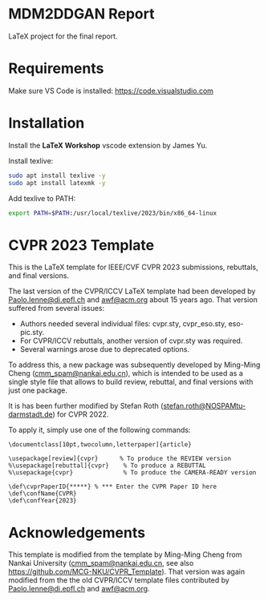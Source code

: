 # MDM2DDGAN Report

LaTeX project for the final report.

# Requirements

Make sure VS Code is installed: https://code.visualstudio.com

# Installation

Install the **LaTeX Workshop** vscode extension by James Yu.

Install texlive:

```bash
sudo apt install texlive -y
sudo apt install latexmk -y
```

Add texlive to PATH:

```bash
export PATH=$PATH:/usr/local/texlive/2023/bin/x86_64-linux
```

# CVPR 2023 Template

This is the LaTeX template for IEEE/CVF CVPR 2023 submissions, rebuttals, and final versions.

The last version of the CVPR/ICCV LaTeX template had been developed by Paolo.Ienne@di.epfl.ch and awf@acm.org about 15 years ago. That version suffered from several issues:

-   Authors needed several individual files: cvpr.sty, cvpr_eso.sty, eso-pic.sty.
-   For CVPR/ICCV rebuttals, another version of cvpr.sty was required.
-   Several warnings arose due to deprecated options.

To address this, a new package was subsequently developed by Ming-Ming Cheng (cmm_spam@nankai.edu.cn), which is intended to be used as a single style file that allows to build review, rebuttal, and final versions with just one package.

It is has been further modified by Stefan Roth (stefan.roth@NOSPAMtu-darmstadt.de) for CVPR 2022.

To apply it, simply use one of the following commands:

```Tex
\documentclass[10pt,twocolumn,letterpaper]{article}

\usepackage[review]{cvpr}      % To produce the REVIEW version
%\usepackage[rebuttal]{cvpr}    % To produce a REBUTTAL
%\usepackage{cvpr}              % To produce the CAMERA-READY version

\def\cvprPaperID{*****} % *** Enter the CVPR Paper ID here
\def\confName{CVPR}
\def\confYear{2023}

```

# Acknowledgements

This template is modified from the template by Ming-Ming Cheng from Nankai University (cmm_spam@nankai.edu.cn, see also https://github.com/MCG-NKU/CVPR_Template). That version was again modified from the the old CVPR/ICCV template files contributed by Paolo.Ienne@di.epfl.ch and awf@acm.org.
